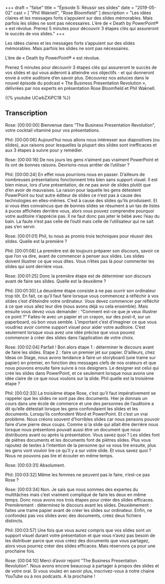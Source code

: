 +++
draft 		= "false"
title 		= "Épisode 5: Réussir ses slides"
date		= "2019-05-02"
cast		= [ "Phil Waknell", "Rose Bloomfield" ]
description	= "Les idées claires et les messages forts s’appuient sur des slides mémorables. Mais parfois les slides ne sont pas nécessaires. L’ère de « Death by PowerPoint® » est révolue. Prenez 5 minutes pour découvrir 3 étapes clés qui assureront le succès de vos slides."
+++

Les idées claires et les messages forts s’appuient sur des slides mémorables. Mais parfois les slides ne sont pas nécessaires.

L’ère de « Death by PowerPoint® » est révolue.

Prenez 5 minutes pour découvrir 3 étapes clés qui assureront le succès de vos slides et qui vous aideront à atteindre vos objectifs - et qui donneront envie à votre auditoire d’en savoir plus. Découvrez nos astuces dans le nouvel épisode du podcast « The Business Presentation Revolution », délivrées par nos experts en présentation Rose Bloomfield et Phil Waknell.

{{% youtube UCwbZXiPC18 %}}

## Transcription
Rose: [00:00:00] Bienvenue dans “The Business Presentation Revolution”, votre cocktail vitaminé pour vos présentations. 
 
Phil: [00:00:06] Aujourd’hui nous allons nous intéresser aux diapositives (ou slides), aux raisons pour lesquelles la plupart des slides sont inefficaces et aux 3 étapes à suivre pour y remédier.
 
Rose: [00:00:16] De nos jours les gens n’aiment pas vraiment PowerPoint et ils ont de bonnes raisons. Devrions-nous arrêter de l’utiliser ?
 
Phil: [00:00:24] En effet nous pourrions nous en passer. D’ailleurs de nombreuses présentations fonctionnent très bien sans support visuel. Il est bien mieux, lors d’une présentation, de ne pas avoir de slides plutôt que d’en avoir de mauvaises. La raison pour laquelle les gens détestent PowerPoint ou tout autre éditeur de slides ce n’est pas à cause des technologies en elles-mêmes. C’est à cause des slides qu’ils produisent. Et si vous êtes convaincus que de bonnes slides se résument à un tas de listes à puces affichées derrière vous, alors vous pouvez comprendre pourquoi votre auditoire n’apprécie pas. Il ne faut donc pas jeter le bébé avec l’eau du bain. La faute n’est pas celle de l’outil mais celle de l’utilisateur qui ne sait pas s’en servir.
 
Rose: [00:01:01] Phil, tu nous as promis trois techniques pour réussir des slides. Quelle est la première ?
 
Phil: [00:01:08] La première est de toujours préparer son discours, savoir ce que l’on va dire, avant de commencer à penser aux slides. Les slides doivent illustrer ce que vous dites. Vous n’êtes pas là pour commenter les slides qui sont derrière vous.
 
Rose: [00:01:25] Donc la première étape est de déterminer son discours avant de faire ses slides. Quelle est la deuxième ?
 
Phil: [00:01:30] La deuxième étape consiste à ne pas ouvrir son ordinateur trop tôt. En fait, ce qu’il faut faire lorsque vous commencez à réfléchir à vos slides c’est d’éteindre votre ordinateur. Vous devez commencer par réfléchir à ce que vous allez leur dire (nous avons déjà vu cela ensemble). Mais ensuite vous devez vous demander : “Comment est-ce que je veux illustrer ce point ?” Faites-le avec un papier et un crayon, sur des post-it, sur un paperboard, où bon vous semble. L’important c’est d’imaginer ce que vous voudriez avoir comme support visuel pour aider votre auditoire. C’est seulement lorsque vous avez une idée précise que vous pouvez commencer à créer des slides dans l’application de votre choix.
 
Rose: [00:02:04] Parfait ! Bon alors étape 1 : déterminer le discours avant de faire les slides. Etape 2 : faire un premier jet sur papier. D’ailleurs, chez Ideas on Stage, nous avons tendance à faire un storyboard (une trame sur papier) en premier, en fonction des messages clefs de nos orateurs et que nous pouvons ensuite faire suivre à nos designers. Le designer est celui qui crée les slides dans PowerPoint, et ce seulement lorsque nous avons une idée claire de ce que nous voulons sur la slide. Phil quelle est la troisième étape ?
 
Phil: [00:02:33] La troisième étape Rose, c’est qu’il faut impérativement se rappeler que les slides ne sont pas des documents. Hier je donnais un cours dans une école de commerce et une des personnes de l’auditoire a dit qu’elle détestait lorsque les gens confondaient les slides et les documents. Lorsqu’ils confondent Word et PowerPoint. Et c’est un vrai problème. Nous créons souvent d’horribles slides car nous pensons pouvoir faire d’une pierre deux coups. Comme si la slide qui allait être derrière nous lorsque nous présentons pouvait aussi être un document que nous distribuons avant ou après la présentation.  Vous savez quoi ? Les slides font de piètres documents et les documents font de piètres slides. Plus vous rajoutez de textes à l’intention de la personne qui va vous lire ensuite, plus les gens vont vouloir lire ce qu’il y a sur votre slide. Et vous savez quoi ? Nous ne pouvons pas lire et écouter en même temps.
 
Rose: [00:03:31] Absolument.
 
Phil: [00:03:32]  Même les femmes ne peuvent pas le faire, n’est-ce pas Rose ?
 
Rose: [00:03:34] Non. Je sais que nous sommes des expertes du multitâches mais c’est vraiment compliqué de faire les deux en même temps. Donc nous avons nos trois étapes pour créer des slides efficaces. Premièrement : déterminez le discours avant les slides. Deuxièmement : faites une trame papier avant de créer les slides sur ordinateur. Enfin, ne confondez pas vos slides avec des documents, créez deux fichiers distincts. 
 
Phil: [00:03:57] Une fois que vous aurez compris que vos slides sont un support visuel durant votre présentation et que vous n’avez pas besoin de les distribuer parce que vous créez des documents que vous partagez, alors vous pourrez créer des slides efficaces. Mais réservons ça pour une prochaine fois.
 
Rose: [00:04:10] Merci d’avoir rejoint “The Business Presentation Revolution”. Nous avons encore beaucoup à partager à propos des slides et de votre oral. Si vous voulez en savoir plus, inscrivez-vous à notre chaine YouTube ou à nos podcasts. A la prochaine !
 